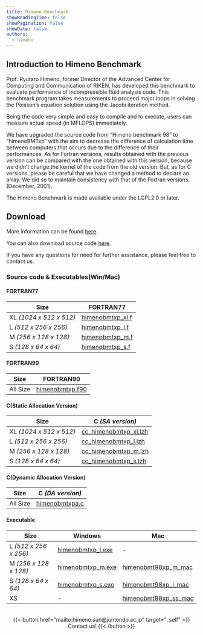 ```yaml
---
title: Himeno Benchmark
showReadingTime: false
showPagination: false
showDate: false
authors:
  - himeno
---
```

## Introduction to Himeno Benchmark
Prof. Ryutaro Himeno, former Director of the Advanced Center for Computing and Communication of RIKEN, has developed this benchmark to evaluate performance of incompressible fluid analysis code. This benchmark program takes measurements to proceed major loops in solving the Poisson’s equation solution using the Jacobi iteration method.

Being the code very simple and easy to compile and to execute, users can measure actual speed (in MFLOPS) immediately.
 
We have upgraded the source code from “Himeno benchmark 98” to “himenoBMTxp” with the aim to decrease the difference of calculation time between computers that occurs due to the difference of their performances. As for Fortran versions, results obtained with the previous version can be compared with the one obtained with this version, because we didn’t change the kernel of the code from the old version. But, as for C versions, please be careful that we have changed a method to declare an array. We did so to maintain consistency with that of the Fortran versions. (December, 2001).

The Himeno Benchmark is made available under the LGPL2.0 or later.

## Download
More information can be found [here](https://i.riken.jp/en/supercom/documents/himenobmt/).

You can also download source code [here](https://i.riken.jp/en/supercom/documents/himenobmt/download/).

If you have any questions for need for further assistance, please feel free to contact us.

### Source code & Executables(Win/Mac)
#### FORTRAN77
|Size|FORTRAN77|
|---|---|
|XL *(1024 x 512 x 512)*|[himenobmtxp_xl.f](win-mac/himenobmtxp_xl.zip)|
|L *(512 x 256 x 256)*|[himenobmtxp_l.f](win-mac/himenobmtxp_l.zip)|
|M *(256 x 128 x 128)*|[himenobmtxp_m.f](win-mac/himenobmtxp_m.zip)|
|S *(128 x 64 x 64)*|[himenobmtxp_s.f](win-mac/himenobmtxp_s.zip)|

#### FORTRAN90
|Size|FORTRAN90|
|---|---|
|All Size|[himenobmtxp.f90](win-mac/f90_xp.zip)|

#### C(Static Allocation Version)
|Size|C *(SA version)*|
|---|---|
|XL *(1024 x 512 x 512)*|[cc_himenobmtxp_xl.lzh](win-mac/cc_himenobmtxp_xl.zip)|
|L *(512 x 256 x 256)*|[cc_himenobmtxp_l.lzh](win-mac/cc_himenobmtxp_l.zip)|
|M *(256 x 128 x 128)*|[cc_himenobmtxp_m.lzh](win-mac/cc_himenobmtxp_m.zip)|
|S *(128 x 64 x 64)*|[cc_himenobmtxp_s.lzh](win-mac/cc_himenobmtxp_s.zip)|

#### C(Dynamic Allocation Version)
|Size|C *(DA version)*|
|---|---|
|All Size|[himenobmtxpa.c](win-mac/himenobmtxpa.zip)|

#### Executable
|Size|Windows|Mac|
|---|---|---|
|L *(512 x 256 x 256)*|[himenobmtxp_l.exe](win-mac/himenobmtxp_l_exe.zip)|-|
|M *(256 x 128 x 128)*|[himenobmtxp_m.exe](win-mac/himenobmtxp_m_exe.zip)|[himenobmt98xp_m_mac](win-mac/himenobmt98xp_m_mac.zip)|
|S *(128 x 64 x 64)*|[himenobmtxp_s.exe](win-mac/himenobmtxp_s_exe.zip)|[himenobmt98xp_l_mac](win-mac/himenobmt98xp_s_mac.zip)|
|XS|-|[himenobmt98xp_ss_mac](win-mac/himenobmt98xp_ss_mac.zip)|
<br>

<div style="text-align: center">
{{< button href="mailto:himeno.sun@juntendo.ac.jp" target="_self" >}}
Contact us!
{{< /button >}}
</div>
